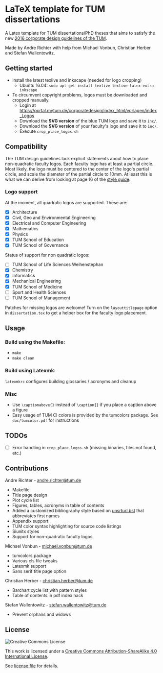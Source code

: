 # LaTeX template for TUM dissertations

A Latex template for TUM dissertations/PhD theses that aims to satisfy the new [2016 corporate design guidelines of the TUM](https://portal.mytum.de/corporatedesign/index_html).

Made by Andre Richter with help from Michael Vonbun, Christian Herber and Stefan Wallentowitz.

## Getting started

- Install the latest texlive and inkscape (needed for logo cropping)
  - Ubuntu 16.04: `sudo apt-get install texlive texlive-latex-extra inkscape`
- To circumvent copyright problems, logos must be downloaded and cropped manually.
  - Login at https://portal.mytum.de/corporatedesign/index_html/vorlagen/index_Logos
  - Download the **SVG version** of the blue TUM logo and save it to `inc/`.
  - Download the **SVG version** of your faculty's logo and save it to `inc/`.
  - Execute `crop_place_logos.sh`

## Compatibility

The TUM design guidelines lack explicit statements about how to place non-quadratic faculty logos. Each faculty logo has at least a partial circle. Most likely, the logo must be centered to the center of the logo's partial circle, and scale the diameter of the partial circle to 10mm. At least this is what we can derive from looking at page 16 of the [style guide](https://portal.mytum.de/corporatedesign/regeln/index_styleguide/styleguide/Manual_CD_2016_v1).

### Logo support

At the moment, all quadratic logos are supported. These are:

- [x] Architecture
- [x] Civil, Geo and Environmental Engineering
- [x] Electrical and Computer Engineering
- [x] Mathematics
- [x] Physics
- [x] TUM School of Education
- [x] TUM School of Governance

Status of support for non quadratic logos:

- [ ] TUM School of Life Sciences Weihenstephan
- [x] Chemistry
- [x] Informatics
- [x] Mechanical Engineering
- [x] TUM School of Medicine
- [ ] Sport and Health Sciences
- [ ] TUM School of Management

Patches for missing logos are welcome! Turn on the `layouttitlepage` option in `dissertation.tex` to get a helper box for the faculty logo placement.


## Usage

### Build using the Makefile:
- `make`
- `make clean`

### Build using Latexmk:
`latexmkrc` configures building glossaries / acronyms and cleanup

### Misc
- Use `\captionabove{}` instead of `\caption{}` if you place a caption above a figure
- Easy usage of TUM CI colors is provided by the tumcolors package. See `doc/tumcolor.pdf` for instructions

## TODOs

- [ ] Error handling in `crop_place_logos.sh` (missing binaries, files not found, etc.)

## Contributions

Andre Richter - <andre.richter@tum.de>
- Makefile
- Title page design
- Plot cycle list
- Figures, tables, acronyms in table of contents
- Added a customized bibliography style based on [unsrturl.bst](http://ctan.mackichan.com/biblio/bibtex/contrib/urlbst/unsrturl.bst) that abbreviates first names
- Appendix support
- TUM color syntax highlighting for source code listings
- Siunitx styles
- Support for non-quadratic faculty logos

Michael Vonbun - <michael.vonbun@tum.de>
- tumcolors package
- Various cls file tweaks
- Latexmk support
- Sans serif title page option

Christian Herber - <christian.herber@tum.de>
- Barchart cycle list with pattern styles
- Table of contents in pdf index hack

Stefan Wallentowitz - <stefan.wallentowitz@tum.de>
- Prevent orphans and widows

## License

![Creative Commons License](https://i.creativecommons.org/l/by-sa/4.0/88x31.png)

This work is licensed under a [Creative Commons Attribution-ShareAlike 4.0 International License](http://creativecommons.org/licenses/by-sa/4.0/).

See [license file](LICENSE.md) for details.
